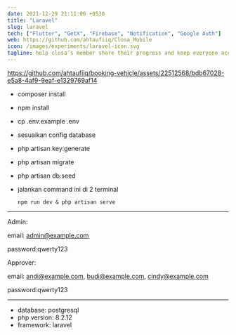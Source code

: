 ```yaml
---
date: 2021-12-29 21:11:00 +0530
title: "Laravel"
slug: laravel
tech: ["Flutter", "GetX", "Firebase", "Notification", "Google Auth"]
web: https://github.com/ahtaufiiq/Closa_Mobile
icon: /images/experiments/laravel-icon.svg
tagline: help closa’s member share their progress and keep everyone accountable to work towards their goals
---
```


https://github.com/ahtaufiiq/booking-vehicle/assets/22512568/bdb67028-e5a8-4af9-9eaf-e1329769af14

- composer install
- npm install

- cp .env.example .env
- sesuaikan config database
- php artisan key:generate
- php artisan migrate
- php artisan db:seed

- jalankan command ini di 2 terminal

  `npm run dev & php artisan serve`

---

Admin:

email: admin@example.com

password:qwerty123

Approver:

email: andi@example.com, budi@example.com, cindy@example.com

password:qwerty123

---

- database: postgresql
- php version: 8.2.12
- framework: laravel
